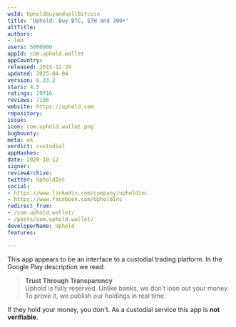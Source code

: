 ```yaml
---
wsId: UpholdbuyandsellBitcoin
title: 'Uphold: Buy BTC, ETH and 300+'
altTitle: 
authors:
- leo
users: 5000000
appId: com.uphold.wallet
appCountry: 
released: 2015-12-29
updated: 2025-04-04
version: 6.33.2
stars: 4.5
ratings: 20716
reviews: 7106
website: https://uphold.com
repository: 
issue: 
icon: com.uphold.wallet.png
bugbounty: 
meta: ok
verdict: custodial
appHashes: 
date: 2020-10-12
signer: 
reviewArchive: 
twitter: UpholdInc
social:
- https://www.linkedin.com/company/upholdinc
- https://www.facebook.com/UpholdInc
redirect_from:
- /com.uphold.wallet/
- /posts/com.uphold.wallet/
developerName: Uphold
features: 

---
```


This app appears to be an interface to a custodial trading platform. In the
Google Play description we read:

> **Trust Through Transparency**<br>
  Uphold is fully reserved. Unlike banks, we don’t loan out your money. To prove
  it, we publish our holdings in real time.

If they hold your money, you don't. As a custodial service this app is **not
verifiable**.
